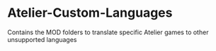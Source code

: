 # Atelier-Custom-Languages
Contains the MOD folders to translate specific Atelier games to other unsupported languages
